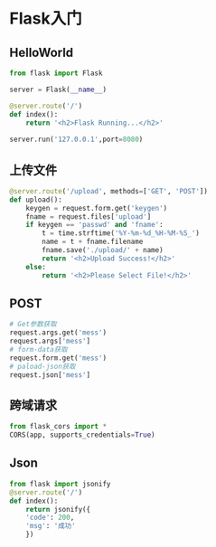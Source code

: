 <!-- 
title: 34-Flask
sort: 
--> 
# Flask入门

## HelloWorld

```python
from flask import Flask

server = Flask(__name__)

@server.route('/')
def index():
    return '<h2>Flask Running...</h2>'
 
server.run('127.0.0.1',port=8080)
```

## 上传文件

```python
@server.route('/upload', methods=['GET', 'POST'])
def upload():
    keygen = request.form.get('keygen')
    fname = request.files['upload']
    if keygen == 'passwd' and 'fname':
        t = time.strftime('%Y-%m-%d_%H-%M-%S_')
        name = t + fname.filename
        fname.save('./upload/' + name)
        return '<h2>Upload Success!</h2>'
    else:
        return '<h2>Please Select File!</h2>'
```

## POST

```python
# Get参数获取
request.args.get('mess')
request.args['mess']
# form-data获取
request.form.get('mess')
# paload-json获取
request.json['mess']
```

## 跨域请求

```python
from flask_cors import *
CORS(app, supports_credentials=True)
```

## Json

```python
from flask import jsonify
@server.route('/')
def index():
    return jsonify({
    'code': 200,
    'msg': '成功'     
    })
```

